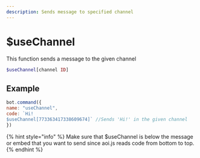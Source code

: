 ```yaml
---
description: Sends message to specified channel
---
```


# $useChannel

This function sends a message to the given channel

```php
$useChannel[channel ID]
```

## Example

```javascript
bot.command({
name: "useChannel",
code: `Hi!
$useChannel[773363417338609674]` //Sends 'Hi!' in the given channel
})
```

{% hint style="info" %} Make sure that $useChannel is below the message or embed that you want to send since aoi.js reads code from bottom to top. {% endhint %}

